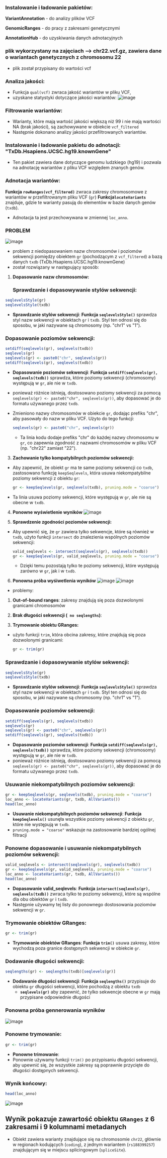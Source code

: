

### Instalowanie i ładowanie pakietów:
**VariantAnnotation** - do analizy plików VCF

**GenomicRanges** - do pracy z zakresami genetycznymi

**AnnotationHub** - do uzyskiwania danych adnotacyjnych


### plik wykorzystany na zajęciach --> chr22.vcf.gz, zawiera dane o wariantach genetycznych z chromosomu 22
- plik został przypisany do wartości vcf


### Analiza jakości:
- Funkcja `qual(vcf)` zwraca jakość wariantów w pliku VCF, 
- uzyskane statystyki dotyczące jakości wariantów:
  ![image](https://github.com/user-attachments/assets/bc26cb41-391e-401b-aad7-0a21d52a2caa)


### Filtrowanie wariantów:
- Warianty, które mają wartość jakości większą niż 99 i nie mają wartości NA (brak jakości), są zachowywane w obiekcie `vcf_filtered`
- Następnie dokonano analizy jakości przefiltrowanych wariantów.

### Instalowanie i ładowanie pakietu do adnotacji: "TxDb.Hsapiens.UCSC.hg19.knownGene"
- Ten pakiet zawiera dane dotyczące genomu ludzkiego (hg19) i pozwala na adnotację wariantów z pliku VCF względem znanych genów.

### Adnotacja wariantów:
 **Funkcja `rowRanges(vcf_filtered)`** zwraca zakresy chromosomowe z wariantów w przefiltrowanym pliku VCF (`gr`) 
 **Funkcja`locateVariants`** znajduje, gdzie te warianty pasują do elementów w bazie danych genów (`txdb`). 
 - Adnotacja ta jest przechowywana w zmiennej `loc_anno`.

### PROBLEM 
![image](https://github.com/user-attachments/assets/1e09b301-cf96-494d-aed4-910648ca4ee7)

- problem z niedopasowaniem nazw chromosomów i poziomów sekwencji pomiędzy obiektem `gr` (pochodzącym z `vcf_filtered`) a bazą danych `txdb` (TxDb.Hsapiens.UCSC.hg19.knownGene)
- został rozwiązany w następujący sposób:

1. **Dopasowanie nazw chromosomów:**
   ### Sprawdzanie i dopasowywanie stylów sekwencji:
```r
seqlevelsStyle(gr)
seqlevelsStyle(txdb)
```
- **Sprawdzanie stylów sekwencji**:
**Funkcja `seqlevelsStyle()`** sprawdza styl nazw sekwencji w obiektach `gr` i `txdb`. Styl ten odnosi się do sposobu, w jaki nazywane są chromosomy (np. "chr1" vs "1").

### Dopasowanie poziomów sekwencji:
```r
setdiff(seqlevels(gr), seqlevels(txdb))
seqlevels(gr)
seqlevels(gr) <- paste0("chr", seqlevels(gr))
setdiff(seqlevels(gr), seqlevels(txdb))
```
- **Dopasowanie poziomów sekwencji**:
**Funkcja `setdiff(seqlevels(gr), seqlevels(txdb))`** sprawdza, które poziomy sekwencji (chromosomy) występują w `gr`, ale nie w `txdb`.
- ponieważ różnice istnieją, dostosowano poziomy sekwencji za pomocą `seqlevels(gr) <- paste0("chr", seqlevels(gr))`, aby dopasować je do formatu używanego przez `txdb`.
- Zmieniono nazwy chromosomów w obiekcie `gr`, dodając prefiks "chr", aby pasowały do nazw w pliku VCF. Użyto do tego funkcji:

   ```r
   seqlevels(gr) <- paste0("chr", seqlevels(gr))
   ```
   - Ta linia kodu dodaje prefiks "chr" do każdej nazwy chromosomu w `gr`, co zapewnia zgodność z nazwami chromosomów w pliku VCF (np. "chr22" zamiast "22").

3. **Zachowanie tylko kompatybilnych poziomów sekwencji:**
- Aby zapewnić, że obiekt `gr` ma te same poziomy sekwencji co `txdb`, zastosowano funkcję `keepSeqlevels`, która usuwa niekompatybilne poziomy sekwencji z obiektu `gr`:

   ```r
   gr <- keepSeqlevels(gr, seqlevels(txdb), pruning.mode = "coarse")
   ```
- Ta linia usuwa poziomy sekwencji, które występują w `gr`, ale nie są obecne w `txdb`.

4. **Ponowne wyświetlenie wyników**
  ![image](https://github.com/user-attachments/assets/50a8848f-2073-48c4-b837-ae766012425f)


5. **Sprawdzenie zgodności poziomów sekwencji:**
- Aby upewnić się, że `gr` zawiera tylko sekwencje, które są również w `txdb`, użyto funkcji `intersect` do znalezienia wspólnych poziomów sekwencji:

   ```r
   valid_seqlevels <- intersect(seqlevels(gr), seqlevels(txdb))
   gr <- keepSeqlevels(gr, valid_seqlevels, pruning.mode = "coarse")
   ```

  - Dzięki temu pozostają tylko te poziomy sekwencji, które występują zarówno w `gr`, jak i w `txdb`.
6. **Ponowna próba wyśiwetlenia wyników**
    ![image](https://github.com/user-attachments/assets/c330cfd0-af13-462f-8c31-ee634e364b5b)
    ![image](https://github.com/user-attachments/assets/59564d58-2115-4619-9b2f-844c14408fa7)
- problemy:
1. **Out-of-bound ranges**: zakresy znajdują się poza dozwolonymi granicami chromosomów

2. **Brak długości sekwencji (` no seqlengths`)**:


7. **Trymowanie obiektu GRanges:**
- użyto funkcji `trim`, która obcina zakresy, które znajdują się poza dozwolonymi granicami:

   ```r
   gr <- trim(gr)
   ```

### Sprawdzanie i dopasowywanie stylów sekwencji:
```r
seqlevelsStyle(gr)
seqlevelsStyle(txdb)
```
- **Sprawdzanie stylów sekwencji**:
**Funkcja `seqlevelsStyle()`** sprawdza styl nazw sekwencji w obiektach `gr` i `txdb`. Styl ten odnosi się do sposobu, w jaki nazywane są chromosomy (np. "chr1" vs "1").

### Dopasowanie poziomów sekwencji:
```r
setdiff(seqlevels(gr), seqlevels(txdb))
seqlevels(gr)
seqlevels(gr) <- paste0("chr", seqlevels(gr))
setdiff(seqlevels(gr), seqlevels(txdb))
```
- **Dopasowanie poziomów sekwencji**:
**Funkcja `setdiff(seqlevels(gr), seqlevels(txdb))`** sprawdza, które poziomy sekwencji (chromosomy) występują w `gr`, ale nie w `txdb`.
- ponieważ różnice istnieją, dostosowano poziomy sekwencji za pomocą `seqlevels(gr) <- paste0("chr", seqlevels(gr))`, aby dopasować je do formatu używanego przez `txdb`.

### Usuwanie niekompatybilnych poziomów sekwencji:
```r
gr <- keepSeqlevels(gr, seqlevels(txdb), pruning.mode = "coarse")
loc_anno <- locateVariants(gr, txdb, AllVariants())
head(loc_anno)
```
- **Usuwanie niekompatybilnych poziomów sekwencji**:
**Funkcja `keepSeqlevels()`** usunęła wszystkie poziomy sekwencji z obiektu `gr`, które nie występują w `txdb`.
 -  `pruning.mode = "coarse"` wskazuje na zastosowanie bardziej ogólnej filtracji

### Ponowne dopasowanie i usuwanie niekompatybilnych poziomów sekwencji:
```r
valid_seqlevels <- intersect(seqlevels(gr), seqlevels(txdb))
gr <- keepSeqlevels(gr, valid_seqlevels, pruning.mode = "coarse")
loc_anno <- locateVariants(gr, txdb, AllVariants())
head(loc_anno)
```
- **Dopasowanie valid_seqlevels**:
**Funkcja `intersect(seqlevels(gr), seqlevels(txdb))`** zwraca tylko te poziomy sekwencji, które są wspólne dla obu obiektów `gr` i `txdb`.
- Następnie używamy tej listy do ponownego dostosowania poziomów sekwencji w `gr`.

### Trymowanie obiektów GRanges:
```r
gr <- trim(gr)
```
- **Trymowanie obiektów GRanges**:
**Funkcja `trim()`** usuwa zakresy, które wychodzą poza granice dostępnych sekwencji w obiekcie `gr`.

### Dodawanie długości sekwencji:
```r
seqlengths(gr) <- seqlengths(txdb)[seqlevels(gr)]
```
- **Dodawanie długości sekwencji**:
  **Funkcja `seqlengths()`** przypisuje do obiektu `gr` długości sekwencji, które pochodzą z obiektu `txdb`
  - **`seqlevels(gr)`** aby zapewnić, że tylko sekwencje obecne w `gr` mają przypisane odpowiednie długości
 
### Ponowna próba gennerowania wyników
![image](https://github.com/user-attachments/assets/3041a344-8300-4ce2-9749-bf2bfdad9cdb)


### Ponowne trymowanie:
```r
gr <- trim(gr)
```
- **Ponowne trimowanie**:
- Ponownie używamy funkcji `trim()` po przypisaniu długości sekwencji, aby upewnić się, że wszystkie zakresy są poprawnie przycięte do długości dostępnych sekwencji.

### Wynik końcowy:
```r
head(loc_anno)
```
![image](https://github.com/user-attachments/assets/d5baa1f5-5a85-4da3-ac62-0ac816a4055c)

## **Wynik pokazuje zawartość obiektu `GRanges` z 6 zakresami i 9 kolumnami metadanych**

- Obiekt zawiera warianty znajdujące się na chromosomie `chr22`, głównie w regionach kodujących (`coding`), z jednym wariantem (`rs188399257`) znajdującym się w miejscu splicingowym (`spliceSite`).



